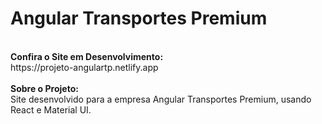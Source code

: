 # Angular Transportes Premium
<br>
<strong> Confira o Site em Desenvolvimento: </strong>
<br>
https://projeto-angulartp.netlify.app
<br>
<br>
<strong> Sobre o Projeto: </strong> 
<br>
Site desenvolvido para a empresa Angular Transportes Premium, usando React e Material UI.
